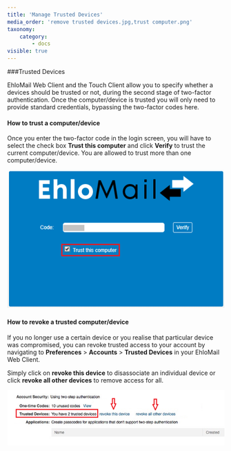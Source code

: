 ```yaml
---
title: 'Manage Trusted Devices'
media_order: 'remove trusted devices.jpg,trust computer.png'
taxonomy:
    category:
        - docs
visible: true
---
```


###Trusted Devices

EhloMail Web Client and the Touch Client allow you to specify whether a devices should be trusted or not, during the second stage of two-factor authentication. Once the computer/device is trusted you will only need to provide standard credentials, bypassing the two-factor codes here.

#### How to trust a computer/device
Once you enter the two-factor code in the login screen, you will have to select the check box **Trust this computer** and click **Verify** to trust the current computer/device. You are allowed to  trust more than one computer/device.

![](trust%20computer.png)

#### How to revoke a trusted computer/device

If you no longer use a certain device or you realise that particular device was compromised, you can revoke trusted access to your account by navigating to **Preferences** > **Accounts** > **Trusted Devices** in your EhloMail Web Client. 

Simply click on **revoke this device** to disassociate an individual device or click **revoke all other devices** to remove access for all.

![](remove%20trusted%20devices.jpg)
